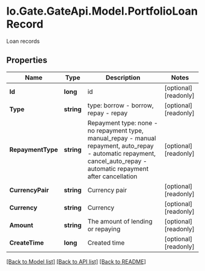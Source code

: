 
# Io.Gate.GateApi.Model.PortfolioLoanRecord

Loan records

## Properties

Name | Type | Description | Notes
------------ | ------------- | ------------- | -------------
**Id** | **long** | id | [optional] [readonly] 
**Type** | **string** | type: borrow - borrow, repay - repay | [optional] [readonly] 
**RepaymentType** | **string** | Repayment type: none - no repayment type, manual_repay - manual repayment, auto_repay - automatic repayment, cancel_auto_repay - automatic repayment after cancellation | [optional] [readonly] 
**CurrencyPair** | **string** | Currency pair | [optional] [readonly] 
**Currency** | **string** | Currency | [optional] [readonly] 
**Amount** | **string** | The amount of lending or repaying | [optional] [readonly] 
**CreateTime** | **long** | Created time | [optional] [readonly] 

[[Back to Model list]](../README.md#documentation-for-models)
[[Back to API list]](../README.md#documentation-for-api-endpoints)
[[Back to README]](../README.md)
